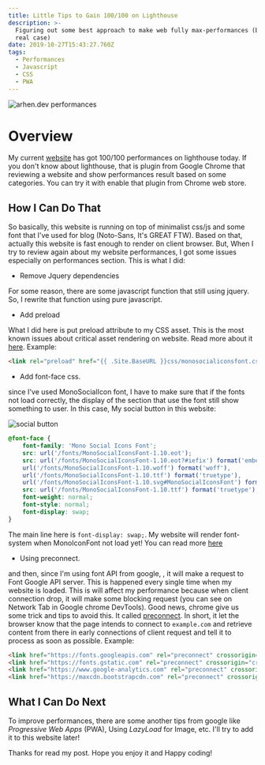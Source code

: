 ```yaml
---
title: Little Tips to Gain 100/100 on Lighthouse
description: >-
  Figuring out some best approach to make web fully max-performances (based on
  real case)
date: 2019-10-27T15:43:27.760Z
tags:
  - Performances
  - Javascript
  - CSS
  - PWA
---
```

![arhen.dev performances](/images/uploads/wow.png "https://arhen.dev performances")

# Overview

My current [website](https://arhen.dev) has got 100/100 performances on lighthouse today. If you don't know about lighthouse, that is plugin from Google Chrome that reviewing a website and show performances result based on some categories. You can try it with enable that plugin from Chrome web store.

## How I Can Do That

So basically, this website is running on top of minimalist css/js and some font that I've used for blog (Noto-Sans, It's GREAT FTW). Based on that, actually this website is fast enough to render on client browser. But, When I try to review again about my website performances, I got some issues especially on performances section. This is what I did:

* Remove Jquery dependencies

For some reason, there are some javascript function that still using jquery. So, I rewrite that function using pure javascript.

* Add preload

What I did here is put preload attribute to my CSS asset. This is the most known issues about critical asset rendering on website. Read more about it [here](https://web.dev/preload-critical-assets). Example:

```html
<link rel="preload" href="{{ .Site.BaseURL }}css/monosocialiconsfont.css" as="style" onload="this.onload=null; this.rel='stylesheet'">
```

* Add font-face css.

since I've used MonoSocialIcon font, I have to make sure that if the fonts not load correctly, the display of the section that use the font still show something to user. In this case, My social button in this website:

![social button](/images/uploads/social-button.png "social button")

```css
@font-face {
	font-family: 'Mono Social Icons Font';
	src: url('/fonts/MonoSocialIconsFont-1.10.eot');
	src: url('/fonts/MonoSocialIconsFont-1.10.eot?#iefix') format('embedded-opentype'),
	url('/fonts/MonoSocialIconsFont-1.10.woff') format('woff'),
	url('/fonts/MonoSocialIconsFont-1.10.ttf') format('truetype'),
	url('/fonts/MonoSocialIconsFont-1.10.svg#MonoSocialIconsFont') format('svg');
	src: url('/fonts/MonoSocialIconsFont-1.10.ttf') format('truetype');
	font-weight: normal;
	font-style: normal;
    font-display: swap;
}
```

The main line here is `font-display: swap;`. My website will render font-system when MonoIconFont not load yet! You can read more [here](https://developers.google.com/web/updates/2016/02/font-display)

* Using preconnect.

and then, since I'm using font API from google, , it will make a request to Font Google API server. This is happened every single time when my website is loaded. This is will affect my performance because when client connection drop, it will make some blocking request (you can see on Network Tab in  Google chrome DevTools). Good news, chrome give us some trick and tips to avoid this. It called [preconnect](https://web.dev/uses-rel-preconnect). In short, it let the browser know that the page intends to connect to `example.com` and retrieve content from there in early connections of client request and tell it to process as soon as possible. Example:

```html
<link href="https://fonts.googleapis.com" rel="preconnect" crossorigin="crossorigin">
<link href="https://fonts.gstatic.com" rel="preconnect" crossorigin="crossorigin">
<link href="https://www.google-analytics.com" rel="preconnect" crossorigin="crossorigin">
<link href="https://maxcdn.bootstrapcdn.com" rel="preconnect" crossorigin="crossorigin">
```

## What I Can Do Next

To improve performances, there are some another tips from google like _Progressive Web Apps_ (PWA), Using _LazyLoad_ for Image, etc. I'll try to add it to this website later!

Thanks for read my post. Hope you enjoy it and Happy coding!
